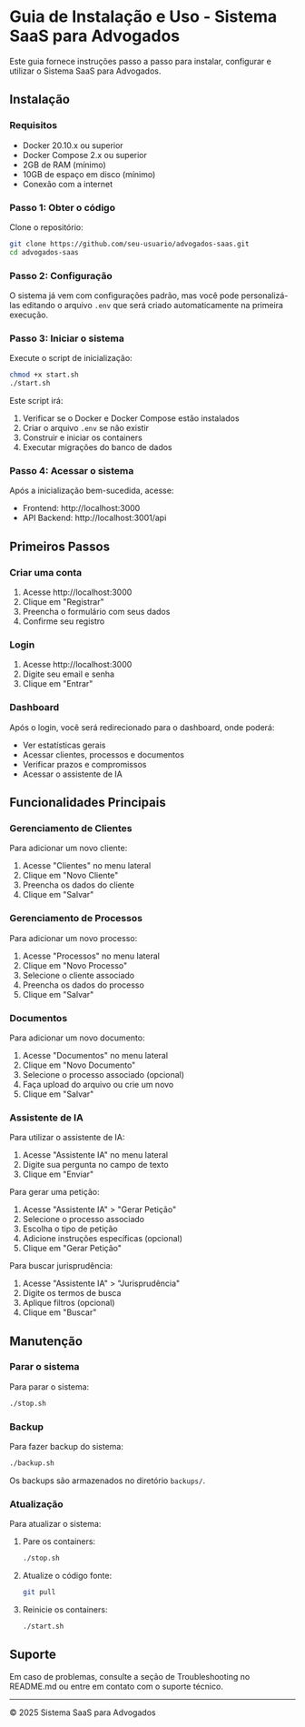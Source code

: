 # Guia de Instalação e Uso - Sistema SaaS para Advogados

Este guia fornece instruções passo a passo para instalar, configurar e utilizar o Sistema SaaS para Advogados.

## Instalação

### Requisitos

- Docker 20.10.x ou superior
- Docker Compose 2.x ou superior
- 2GB de RAM (mínimo)
- 10GB de espaço em disco (mínimo)
- Conexão com a internet

### Passo 1: Obter o código

Clone o repositório:

```bash
git clone https://github.com/seu-usuario/advogados-saas.git
cd advogados-saas
```

### Passo 2: Configuração

O sistema já vem com configurações padrão, mas você pode personalizá-las editando o arquivo `.env` que será criado automaticamente na primeira execução.

### Passo 3: Iniciar o sistema

Execute o script de inicialização:

```bash
chmod +x start.sh
./start.sh
```

Este script irá:
1. Verificar se o Docker e Docker Compose estão instalados
2. Criar o arquivo `.env` se não existir
3. Construir e iniciar os containers
4. Executar migrações do banco de dados

### Passo 4: Acessar o sistema

Após a inicialização bem-sucedida, acesse:
- Frontend: http://localhost:3000
- API Backend: http://localhost:3001/api

## Primeiros Passos

### Criar uma conta

1. Acesse http://localhost:3000
2. Clique em "Registrar"
3. Preencha o formulário com seus dados
4. Confirme seu registro

### Login

1. Acesse http://localhost:3000
2. Digite seu email e senha
3. Clique em "Entrar"

### Dashboard

Após o login, você será redirecionado para o dashboard, onde poderá:
- Ver estatísticas gerais
- Acessar clientes, processos e documentos
- Verificar prazos e compromissos
- Acessar o assistente de IA

## Funcionalidades Principais

### Gerenciamento de Clientes

Para adicionar um novo cliente:
1. Acesse "Clientes" no menu lateral
2. Clique em "Novo Cliente"
3. Preencha os dados do cliente
4. Clique em "Salvar"

### Gerenciamento de Processos

Para adicionar um novo processo:
1. Acesse "Processos" no menu lateral
2. Clique em "Novo Processo"
3. Selecione o cliente associado
4. Preencha os dados do processo
5. Clique em "Salvar"

### Documentos

Para adicionar um novo documento:
1. Acesse "Documentos" no menu lateral
2. Clique em "Novo Documento"
3. Selecione o processo associado (opcional)
4. Faça upload do arquivo ou crie um novo
5. Clique em "Salvar"

### Assistente de IA

Para utilizar o assistente de IA:
1. Acesse "Assistente IA" no menu lateral
2. Digite sua pergunta no campo de texto
3. Clique em "Enviar"

Para gerar uma petição:
1. Acesse "Assistente IA" > "Gerar Petição"
2. Selecione o processo associado
3. Escolha o tipo de petição
4. Adicione instruções específicas (opcional)
5. Clique em "Gerar Petição"

Para buscar jurisprudência:
1. Acesse "Assistente IA" > "Jurisprudência"
2. Digite os termos de busca
3. Aplique filtros (opcional)
4. Clique em "Buscar"

## Manutenção

### Parar o sistema

Para parar o sistema:

```bash
./stop.sh
```

### Backup

Para fazer backup do sistema:

```bash
./backup.sh
```

Os backups são armazenados no diretório `backups/`.

### Atualização

Para atualizar o sistema:

1. Pare os containers:
   ```bash
   ./stop.sh
   ```

2. Atualize o código fonte:
   ```bash
   git pull
   ```

3. Reinicie os containers:
   ```bash
   ./start.sh
   ```

## Suporte

Em caso de problemas, consulte a seção de Troubleshooting no README.md ou entre em contato com o suporte técnico.

---

© 2025 Sistema SaaS para Advogados
